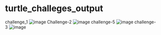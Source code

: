 # turtle_challeges_output
challenge_1
![image](https://user-images.githubusercontent.com/97338866/233782327-2895c982-4f8b-4399-9a18-8e597bd31dd1.png)
Challenge-2
![image](https://user-images.githubusercontent.com/97338866/233785436-b362e054-1cca-4f42-9fbe-c2fb41f621a1.png)
challenge-5
![image](https://user-images.githubusercontent.com/97338866/233804601-c4888478-db19-4eb4-8c65-7e0c9348f2fa.png)
challenge-3
![image](https://user-images.githubusercontent.com/97338866/233805162-e65ad2c7-0bbb-4445-a296-b69ee01b2214.png)
